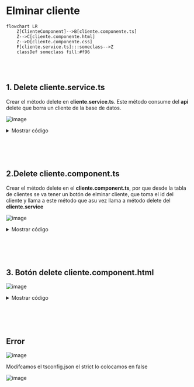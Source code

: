 # Elminar cliente

```mermaid
flowchart LR   
    Z[ClienteComponent]-->B[cliente.componente.ts]
    Z-->C[cliente.componente.html]
    Z-->D[cliente.componente.css]
    F[cliente.service.ts]:::someclass-->Z
    classDef someclass fill:#f96
```
 


<br>
<br>

## 1. Delete cliente.service.ts

Crear el método delete en **cliente.service.ts**. Este método consume del **api** delete que borra un cliente de la base de datos.

![image](https://github.com/crodrigr/spring-boot-angular-confenalco/assets/31961588/d83d68fe-0908-42d1-8b88-f209156726e9)


<details><summary>Mostrar código</summary>
<p>
 
```typescript
delete(id: number): Observable<any>{
  return this.http.delete<any>(`${this.urlApi}/cliente/${id}`).pipe(
    catchError(e=>{
       if(e.error.mensaje){
         console.error(e.error.mensaje);
       }
       return throwError(()=>e);
    })
  );
}
```
</p>
</details>

<br>
<br>
<br>
<br>

## 2.Delete  cliente.component.ts

 Crear el método delete en el **cliente.component.ts**, por que desde la tabla de clientes se va tener un botón de elminar cliente, que toma el id del cliente y llama a este método que asu vez llama a método delete del **cliente.service**

![image](https://github.com/crodrigr/spring-boot-angular-confenalco/assets/31961588/d039ffe0-f26e-4113-8020-5e2e86bc3bdd)


<details><summary>Mostrar código</summary>
<p>

```typescript
 delete(cliente: Cliente): void{
   if(cliente.id!=undefined){
    this.clienteService.delete(cliente.id).subscribe({
      next: ()=>{
        this.clientes = this.clientes.filter(cli=>cli!==cliente)
      }
    })
  }  
 }
```
</p>
</details>

<br>
<br>
<br>
<br>

## 3. Botón delete cliente.component.html

![image](https://user-images.githubusercontent.com/31961588/167059924-02aa9241-c6a4-472b-bf59-8bf1c1c53ef1.png)

<details><summary>Mostrar código</summary>
<p>

```typescript

<td><button type="button" (click)='delete(cliente)' class="btn btn-danger" >Elminar</button></td>

```
</p>
</details>

<br>
<br>
<br>
<br>

## Error

![image](https://user-images.githubusercontent.com/31961588/167060267-1ec92350-84eb-432a-b6cd-fbf4da4f6cf5.png)

Modifcamos el tsconfig.json el strict lo colocamos en false

![image](https://user-images.githubusercontent.com/31961588/167060381-7ec7816f-7ef3-41e3-b2d1-00ea092ff721.png)


